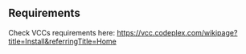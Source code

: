 ## Requirements

Check VCCs requirements here:
https://vcc.codeplex.com/wikipage?title=Install&referringTitle=Home